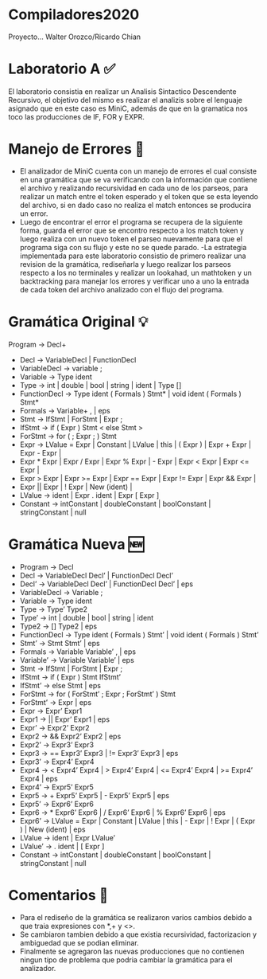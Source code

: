 # Compiladores2020
Proyecto... Walter Orozco/Ricardo Chian

# Laboratorio A :white_check_mark:

El laboratorio consistia en realizar un Analisis Sintactico Descendente Recursivo, el objetivo del mismo es realizar el analizis sobre el lenguaje asignado que en este caso es MiniC, además de que en la gramatica nos toco las producciones de IF, FOR y EXPR.

# Manejo de Errores :no_entry_sign:

- El analizador de MiniC cuenta con un manejo de errores el cual consiste en una gramática que se va verificando con la información que contiene el archivo y realizando recursividad en cada uno de los parseos, para realizar un match entre el token esperado y el token que se esta leyendo del archivo, si en dado caso no realiza el match entonces se producira un error.
- Luego de encontrar el error el programa se recupera de la siguiente forma, guarda el error que se encontro respecto a los match token y luego realiza con un nuevo token el parseo nuevamente para que el programa siga con su flujo y este no se quede parado.
-La estrategia implementada para este laboratorio consistio de primero realizar una revision de la gramática, rediseñarla y luego realizar los parseos respecto a los no terminales y realizar un lookahad, un mathtoken y un backtracking para manejar los errores y verificar uno a uno la entrada de cada token del archivo analizado con el flujo del programa.

# Gramática Original :bulb:

Program → Decl+
- Decl → VariableDecl | FunctionDecl
- VariableDecl  → variable ;
- Variable → Type ident
- Type → int | double | bool | string | ident | Type []
- FunctionDecl → Type ident ( Formals ) Stmt* | void ident ( Formals ) Stmt*
- Formals → Variable+ , | eps
- Stmt → IfStmt | ForStmt | Expr ;
- IfStmt → if ( Expr ) Stmt < else Stmt >
- ForStmt → for ( <Expr> ; Expr ; <Expr> ) Stmt
- Expr → LValue = Expr | Constant | LValue | this | ( Expr ) | Expr + Expr | Expr - Expr | 
- Expr * Expr | Expr / Expr | Expr % Expr | - Expr | Expr < Expr | Expr <= Expr |
- Expr > Expr | Expr >= Expr | Expr == Expr | Expr != Expr | Expr && Expr |
- Expr || Expr | ! Expr | New (ident) | 
- LValue → ident | Expr . ident | Expr [ Expr ]
- Constant → intConstant | doubleConstant | boolConstant | stringConstant | null

# Gramática Nueva :new:

- Program → Decl
- Decl → VariableDecl Decl’ | FunctionDecl Decl’
- Decl’ → VariableDecl Decl’ | FunctionDecl Decl’ | eps
- VariableDecl  → Variable ;
- Variable → Type ident
- Type → Type’ Type2
- Type’ → int | double | bool | string | ident 
- Type2 → [] Type2 | eps
- FunctionDecl → Type ident ( Formals ) Stmt’ | void ident ( Formals ) Stmt’
- Stmt’ → Stmt Stmt’ | eps
- Formals → Variable Variable’ , | eps
- Variable’ →  Variable Variable’ | eps
- Stmt → IfStmt | ForStmt | Expr ;
- IfStmt → if ( Expr ) Stmt IfStmt’
- IfStmt’ → else Stmt | eps
- ForStmt → for ( ForStmt’  ; Expr ; ForStmt’  ) Stmt
- ForStmt’ → Expr | eps
- Expr →  Expr’ Expr1
- Expr1 → || Expr’ Expr1 | eps
- Expr’ → Expr2’ Expr2
- Expr2 → && Expr2’ Expr2 | eps
- Expr2’ → Expr3’ Expr3
- Expr3 → == Expr3’ Expr3 | != Expr3’ Expr3 | eps
- Expr3’ → Expr4’ Expr4
- Expr4 → < Expr4’ Expr4 | > Expr4’ Expr4 | <= Expr4’ Expr4 | >= Expr4’ Expr4 | eps
- Expr4’ →  Expr5’ Expr5
- Expr5 → + Expr5’ Expr5 | - Expr5’ Expr5 | eps
- Expr5’ → Expr6’ Expr6
- Expr6 → * Expr6’ Expr6 | / Expr6’ Expr6 | % Expr6’ Expr6 | eps
- Expr6’ → LValue = Expr |  Constant | LValue | this | - Expr | ! Expr | ( Expr ) |  New (ident) | eps
- LValue → ident | Expr LValue’
- LValue’ → . ident | [ Expr ]
- Constant → intConstant | doubleConstant | boolConstant | stringConstant | null


# Comentarios :newspaper:

- Para el rediseño de la gramática se realizaron varios cambios debido a que traia expresiones con *,+ y <>.
- Se cambiaron tambien debido a que existia recursividad, factorizacion y ambiguedad que se podian eliminar.
- Finalmente se agregaron las nuevas producciones que no contienen ningun tipo de problema que podria cambiar la gramática para el analizador.
